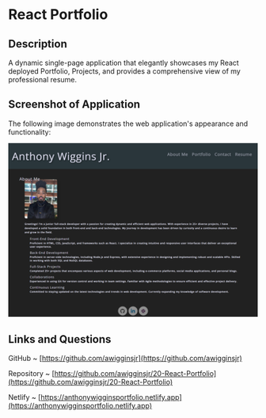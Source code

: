 # React Portfolio

## Description

A dynamic single-page application that elegantly showcases my React deployed Portfolio, Projects, and provides a comprehensive view of my professional resume.

## Screenshot of Application

The following image demonstrates the web application's appearance and functionality:

![screenshot](./src/assets/images/portfoliosc.png)

## Links and Questions

GitHub ~ [https://github.com/awigginsjr](https://github.com/awigginsjr)

Repository ~ [https://github.com/awigginsjr/20-React-Portfolio](https://github.com/awigginsjr/20-React-Portfolio)

Netlify ~ [https://anthonywigginsportfolio.netlify.app](https://anthonywigginsportfolio.netlify.app)
